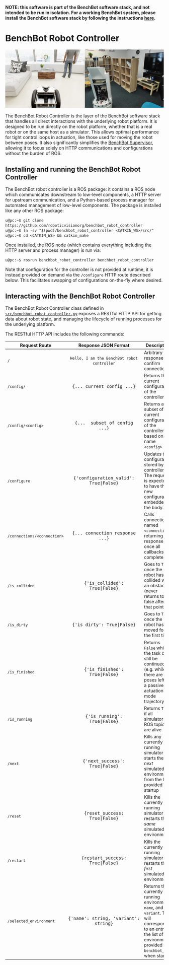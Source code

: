 **NOTE: this software is part of the BenchBot software stack, and not intended to be run in isolation. For a working BenchBot system, please install the BenchBot software stack by following the instructions [here](https://github.com/roboticvisionorg/benchbot).**

# BenchBot Robot Controller

![benchbot_robot_controller](./docs/benchbot_controller.jpg)

The BenchBot Robot Controller is the layer of the BenchBot software stack that handles all direct interactions with the underlying robot platform. It is designed to be run directly on the robot platform, whether that is a real robot or on the same host as a simulator. This allows optimal performance for tight control loops in actuation, like those used for moving the robot between poses. It also significantly simplifies the [BenchBot Supervisor](https://github.com/roboticvisionorg/benchbot_supervisor), allowing it to focus solely on HTTP communications and configurations without the burden of ROS.

## Installing and running the BenchBot Robot Controller

The BenchBot robot controller is a ROS package: it contains a ROS node which communicates downstream to low-level components, a HTTP server for upstream communication, and a Python-based process manager for automated management of low-level components. The package is installed like any other ROS package:

```
u@pc:~$ git clone https://github.com/roboticvisionorg/benchbot_robot_controller
u@pc:~$ ln -sv "$(pwd)/benchbot_robot_controller <CATKIN_WS>/src/"
u@pc:~$ cd <CATKIN_WS> && catkin_make
```

Once installed, the ROS node (which contains everything including the HTTP server and process manager) is run via:

```
u@pc:~$ rosrun benchbot_robot_controller benchbot_robot_controller
```

Note that configuration for the controller is not provided at runtime, it is instead provided on demand via the `/configure` HTTP route described below. This facilitates swapping of configurations on-the-fly where desired.

## Interacting with the BenchBot Robot Controller

The BenchBot Robot Controller class defined in [`src/benchbot_robot_controller.py`](./src/benchbot_robot_controller.py) exposes a RESTful HTTP API for getting data about robot state, and managing the lifecycle of running processes for the underlying platform.

The RESTful HTTP API includes the following commands:

| Request Route               |                  Response JSON Format                  | Description                                                                                                                                                               |
| --------------------------- | :----------------------------------------------------: | ------------------------------------------------------------------------------------------------------------------------------------------------------------------------- |
| `/`                         | <pre>`Hello, I am the BenchBot robot controller`</pre> | Arbitrary response to confirm connection                                                                                                                                  |
| `/config/`                  |          <pre>{... current config ...}</pre>           | Returns the current configuration of the controller                                                                                                                       |
| `/config/<config>`          |     <pre>{... <config> subset of config ...}</pre>     | Returns a subset of the current configuration of the controller based on the name `<config>`                                                                              |
| `/configure`                |    <pre>{'configuration_valid': True\|False}</pre>     | Updates the configuration stored by the controller. The request is expected to have the new configuration embedded in the body.                                           |
| `/connections/<connection>` |        <pre>{... connection response ...}</pre>        | Calls connection named `<connection>`, returning the response once all callbacks are complete                                                                             |
| `/is_collided`              |        <pre>{'is_collided': True\|False}</pre>         | Goes to `True` once the robot has collided with an obstacle (never returns to false after that point)                                                                     |
| `/is_dirty`                 |          <pre>{'is_dirty': True\|False}</pre>          | Goes to `True` once the robot has moved for the first time                                                                                                                |
| `/is_finished`              |        <pre>{'is_finished': True\|False}</pre>         | Returns `False` while the task can still be continued (e.g. while there are still poses left in a passive actuation mode trajectory)                                      |
| `/is_running`               |         <pre>{'is_running': True\|False}</pre>         | Returns `True` if all simulator ROS topics are alive                                                                                                                      |
| `/next`                     |        <pre>{'next_success': True\|False}</pre>        | Kills any currently running simulator & starts the _next_ simulated environment from the list provided on startup                                                         |
| `/reset`                    |        <pre>{reset_success: True\|False}</pre>         | Kills the currently running simulator & restarts the _same_ simulated environment                                                                                         |
| `/restart`                  |       <pre>{restart_success: True\|False}</pre>        | Kills the currently running simulator & restarts the _first_ simulated environment                                                                                        |
| `/selected_environment`     |     <pre>{'name': string, 'variant': string}</pre>     | Returns the currently running environment `name`, and its `variant`. This will correspond to an entry in the list of environments provided to `benchbot_run` when started |
